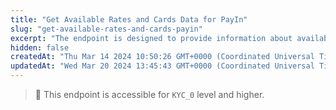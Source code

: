 ```yaml
---
title: "Get Available Rates and Cards Data for PayIn"
slug: "get-available-rates-and-cards-payin"
excerpt: "The endpoint is designed to provide information about available rates and card options for fiat deposits. This endpoint is specifically used to retrieve data related to the process of depositing funds into the system."
hidden: false
createdAt: "Thu Mar 14 2024 10:50:26 GMT+0000 (Coordinated Universal Time)"
updatedAt: "Wed Mar 20 2024 13:45:43 GMT+0000 (Coordinated Universal Time)"
---
```

> 📘 This endpoint is accessible for `KYC_0` level and higher.
